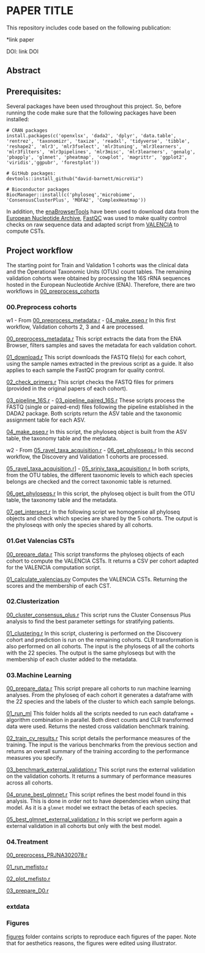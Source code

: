 # PAPER TITLE

This repository includes code based on the following publication:

*link paper

DOI: link DOI

## Abstract

## Prerequisites:

Several packages have been used throughout this project. So, before running the code make sure that the following packages have been installed:

```{r}
# CRAN packages
install.packages(c('openxlsx', 'dada2', 'dplyr', 'data.table', 'rentrez', 'taxonomizr', 'taxize', 'readxl', 'tidyverse', 'tibble', 'reshape2', 'mlr3', 'mlr3fselect', 'mlr3tuning', 'mlr3learners', 'mlr3filters', 'mlr3pipelines', 'mlr3misc', 'mlr3learners', 'genalg', 'pbapply', 'glmnet', 'pheatmap', 'cowplot', 'magrittr', 'ggplot2', 'viridis','ggpubr', 'forestplot'))

# GitHub packages:
devtools::install_github("david-barnett/microViz")

# Bioconductor packages
BiocManager::install(c('phyloseq','microbiome', 'ConsensusClusterPlus', 'MOFA2', 'ComplexHeatmap'))

```

In addition, the [enaBrowserTools](https://github.com/enasequence/enaBrowserTools) have been used to download data from the [European Nucleotide Archive](https://www.ebi.ac.uk/ena/browser/home),  [FastQC](https://www.bioinformatics.babraham.ac.uk/projects/fastqc/) was used to make quality control checks on raw sequence data and adapted script from [VALENCIA](https://github.com/ravel-lab/VALENCIA) to compute CSTs.

## Project workflow
The starting point for Train and Validation 1 cohorts was the clinical data and the Operational Taxonomic Units (OTUs) count tables. The remaining validation cohorts were obtained by processing the 16S rRNA sequences hosted in the European Nucleotide Archive (ENA). Therefore, there are two workflows in [00_preprocess_cohorts](https://github.com/DiegoFE94/BV_Microbiome/tree/main/00_preprocess_cohorts/code)

### 00.Preprocess cohorts
w1 - From [00_preprocess_metadata.r](https://github.com/DiegoFE94/BV_Microbiome/blob/main/00_preprocess_cohorts/code/00_preprocess_metadata.r) - [04_make_pseq.r](https://github.com/DiegoFE94/BV_Microbiome/blob/main/00_preprocess_cohorts/code/04_make_pseq.r) In this first workflow, Validation cohorts 2, 3 and 4 are processed. 

[00_preprocess_metadata.r](https://github.com/DiegoFE94/BV_Microbiome/blob/main/00_preprocess_cohorts/code/00_preprocess_metadata.r) This script extracts the data from the ENA Browser, filters samples and saves the metadata for each validation cohort.

[01_download.r](https://github.com/DiegoFE94/BV_Microbiome/blob/main/00_preprocess_cohorts/code/01_download.r) This script downloads the FASTQ file(s) for each cohort, using the sample names extracted in the previous script as a guide. It also applies to each sample the FastQC program for quality control.

[02_check_primers.r](https://github.com/DiegoFE94/BV_Microbiome/blob/main/00_preprocess_cohorts/code/02_check_primers.r) This script checks the FASTQ files for primers (provided in the original papers of each cohort).

[03_pipeline_16S.r](https://github.com/DiegoFE94/BV_Microbiome/blob/main/00_preprocess_cohorts/code/03_pipeline_16S.r) - [03_pipeline_paired_16S.r](https://github.com/DiegoFE94/BV_Microbiome/blob/main/00_preprocess_cohorts/code/03_pipeline_paired_16S.r) These scripts process the FASTQ (single or paired-end) files following the pipeline established in the DADA2 package. Both scripts return the ASV table and the taxonomic assignment table for each ASV.

[04_make_pseq.r](https://github.com/DiegoFE94/BV_Microbiome/blob/main/00_preprocess_cohorts/code/04_make_pseq.r) In this script, the phyloseq object is built from the ASV table, the taxonomy table and the metadata.

w2 - From [05_ravel_taxa_acquisition.r](https://github.com/DiegoFE94/BV_Microbiome/blob/main/00_preprocess_cohorts/code/05_ravel_taxa_acquisition.r) - [06_get_phyloseqs.r](https://github.com/DiegoFE94/BV_Microbiome/blob/main/00_preprocess_cohorts/code/06_get_phyloseqs.r) In this second workflow, the Discovery and Validation 1 cohorts are processed.

[05_ravel_taxa_acquisition.r](https://github.com/DiegoFE94/BV_Microbiome/blob/main/00_preprocess_cohorts/code/05_ravel_taxa_acquisition.r)] - [05_sriniv_taxa_acquisition.r](https://github.com/DiegoFE94/BV_Microbiome/blob/main/00_preprocess_cohorts/code/05_sriniv_taxa_acquisition.r) In both scripts, from the OTU tables, the different taxonomic levels to which each species belongs are checked and the correct taxonomic table is returned.
 
[06_get_phyloseqs.r](https://github.com/DiegoFE94/BV_Microbiome/blob/main/00_preprocess_cohorts/code/06_get_phyloseqs.r) In this script, the phyloseq object is built from the OTU table, the taxonomy table and the metadata.

[07_get_intersect.r](https://github.com/DiegoFE94/BV_Microbiome/blob/main/00_preprocess_cohorts/code/07_get_intersect.r) In the following script we homogenise all phyloseq objects and check which species are shared by the 5 cohorts. The output is the phyloseqs with only the species shared by all cohorts.

### 01.Get Valencias CSTs

[00_prepare_data.r](https://github.com/DiegoFE94/BV_Microbiome/blob/main/01_get_valencias/code/00_prepare_data.r) This script transforms the phyloseq objects of each cohort to compute the VALENCIA CSTs. It returns a CSV per cohort adapted for the VALENCIA computation script. 

[01_calculate_valencias.py](https://github.com/DiegoFE94/BV_Microbiome/blob/main/01_get_valencias/code/01_calculate_valencias.py) Computes the VALENCIA CSTs. Returning the scores and the membership of each CST.

### 02.Clusterization

[00_cluster_consensus_plus.r](https://github.com/DiegoFE94/BV_Microbiome/blob/main/02_cluster/code/00_cluster_consensus_plus.r) This script runs the Cluster Consensus Plus analysis to find the best parameter settings for stratifying patients.

[01_clustering.r](https://github.com/DiegoFE94/BV_Microbiome/blob/main/02_cluster/code/01_clustering.r) In this script, clustering is performed on the Discovery cohort and prediction is run on the remaining cohorts. CLR transformation is also performed on all cohorts. The input is the phyloseqs of all the cohorts with the 22 species. The output is the same phyloseqs but with the membership of each cluster added to the metadata.

### 03.Machine Learning

[00_prepare_data.r](https://github.com/DiegoFE94/BV_Microbiome/blob/main/03_machine_learning/code/00_prepare_data.r) This script prepare all cohorts to run machine learning analyses. From the phyloseq of each cohort it generates a dataframe with the 22 species and the labels of the cluster to which each sample belongs.

[01_run_ml](https://github.com/DiegoFE94/BV_Microbiome/tree/main/03_machine_learning/code/01_run_ml) This folder holds all the scripts needed to run each dataframe + algorithm combination in parallel. Both direct counts and CLR transformed data were used. Returns the nested cross validation benchmark training.

[02_train_cv_results.r](https://github.com/DiegoFE94/BV_Microbiome/blob/main/03_machine_learning/code/02_train_cv_results.r) This script details the performance measures of the training. The input is the various benchmarks from the previous section and returns an overall summary of the training according to the performance measures you specify.

[03_benchmark_external_validation.r](https://github.com/DiegoFE94/BV_Microbiome/blob/main/03_machine_learning/code/03_benchmark_external_validation.r) This script runs the external validation on the validation cohorts. It returns a summary of performance measures across all cohorts.

[04_prune_best_glmnet.r](https://github.com/DiegoFE94/BV_Microbiome/blob/main/03_machine_learning/code/04_prune_best_glmnet.r) This script refines the best model found in this analysis. This is done in order not to have dependencies when using that model. As it is a ```glmnet``` model we extract the betas of each species.

[05_best_glmnet_external_validation.r](https://github.com/DiegoFE94/BV_Microbiome/blob/main/03_machine_learning/code/05_best_glmnet_external_validation.r) In this script we perform again a external validation in all cohorts but only with the best model.

### 04.Treatment 

[00_preprocess_PRJNA302078.r](https://github.com/DiegoFE94/BV_Microbiome/blob/main/04_treatment/code/00_preprocess_PRJNA302078.r)


[01_run_mefisto.r](https://github.com/DiegoFE94/BV_Microbiome/blob/main/04_treatment/code/01_run_mefisto.r)

[02_plot_mefisto.r](https://github.com/DiegoFE94/BV_Microbiome/blob/main/04_treatment/code/02_plot_mefisto.r)

[03_prepare_D0.r](https://github.com/DiegoFE94/BV_Microbiome/blob/main/04_treatment/code/03_prepare_D0.r)


### extdata

### Figures
[figures](https://github.com/DiegoFE94/BV_Microbiome/tree/main/figures/code) folder contains scripts to reproduce each figures of the paper. Note that for aesthetics reasons, the figures were edited using illustrator.